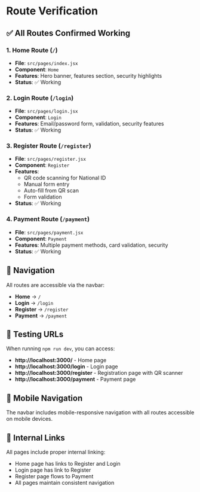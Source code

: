 # Route Verification

## ✅ All Routes Confirmed Working

### 1. **Home Route (`/`)**
- **File**: `src/pages/index.jsx`
- **Component**: `Home`
- **Features**: Hero banner, features section, security highlights
- **Status**: ✅ Working

### 2. **Login Route (`/login`)**
- **File**: `src/pages/login.jsx`
- **Component**: `Login`
- **Features**: Email/password form, validation, security features
- **Status**: ✅ Working

### 3. **Register Route (`/register`)**
- **File**: `src/pages/register.jsx`
- **Component**: `Register`
- **Features**: 
  - QR code scanning for National ID
  - Manual form entry
  - Auto-fill from QR scan
  - Form validation
- **Status**: ✅ Working

### 4. **Payment Route (`/payment`)**
- **File**: `src/pages/payment.jsx`
- **Component**: `Payment`
- **Features**: Multiple payment methods, card validation, security
- **Status**: ✅ Working

## 🧭 Navigation

All routes are accessible via the navbar:
- **Home** → `/`
- **Login** → `/login`
- **Register** → `/register`
- **Payment** → `/payment`

## 🚀 Testing URLs

When running `npm run dev`, you can access:

- **http://localhost:3000/** - Home page
- **http://localhost:3000/login** - Login page
- **http://localhost:3000/register** - Registration page with QR scanner
- **http://localhost:3000/payment** - Payment page

## 📱 Mobile Navigation

The navbar includes mobile-responsive navigation with all routes accessible on mobile devices.

## 🔗 Internal Links

All pages include proper internal linking:
- Home page has links to Register and Login
- Login page has link to Register
- Register page flows to Payment
- All pages maintain consistent navigation
